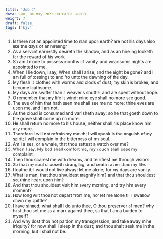 ```yaml
---
title: 'Job 7'
date: Sun, 09 May 2021 00:00:01 +0000
weight: 7
draft: false
tags: ['kjv'] 
---
```


1. Is there not an appointed time to man upon earth? are not his days also like the days of an hireling?
2. As a servant earnestly desireth the shadow, and as an hireling looketh for the reward of his work:
3. So am I made to possess months of vanity, and wearisome nights are appointed to me.
4. When I lie down, I say, When shall I arise, and the night be gone? and I am full of tossings to and fro unto the dawning of the day.
5. My flesh is clothed with worms and clods of dust; my skin is broken, and become loathsome.
6. My days are swifter than a weaver's shuttle, and are spent without hope.
7. O remember that my life is wind: mine eye shall no more see good.
8. The eye of him that hath seen me shall see me no more: thine eyes are upon me, and I am not.
9. As the cloud is consumed and vanisheth away: so he that goeth down to the grave shall come up no more.
10. He shall return no more to his house, neither shall his place know him any more.
11. Therefore I will not refrain my mouth; I will speak in the anguish of my spirit; I will complain in the bitterness of my soul.
12. Am I a sea, or a whale, that thou settest a watch over me?
13. When I say, My bed shall comfort me, my couch shall ease my complaint;
14. Then thou scarest me with dreams, and terrifiest me through visions:
15. So that my soul chooseth strangling, and death rather than my life.
16. I loathe it; I would not live alway: let me alone; for my days are vanity.
17. What is man, that thou shouldest magnify him? and that thou shouldest set thine heart upon him?
18. And that thou shouldest visit him every morning, and try him every moment?
19. How long wilt thou not depart from me, nor let me alone till I swallow down my spittle?
20. I have sinned; what shall I do unto thee, O thou preserver of men? why hast thou set me as a mark against thee, so that I am a burden to myself?
21. And why dost thou not pardon my transgression, and take away mine iniquity? for now shall I sleep in the dust; and thou shalt seek me in the morning, but I shall not be.
